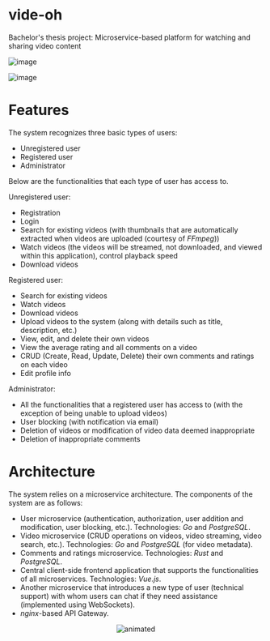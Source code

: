 # vide-oh
Bachelor's thesis project: Microservice-based platform for watching and sharing video content

![image](https://github.com/milomilo33/vide-oh/assets/29868001/9e4af3ab-1eac-49ed-81dc-9bc6e7a4f7c0)

![image](https://github.com/milomilo33/vide-oh/assets/29868001/c7bfd52a-779e-4963-be78-278b2cfbde25)


# Features
The system recognizes three basic types of users:
- Unregistered user
- Registered user
- Administrator

Below are the functionalities that each type of user has access to.

Unregistered user:
- Registration
- Login
- Search for existing videos (with thumbnails that are automatically extracted when videos are uploaded (courtesy of _FFmpeg_))
- Watch videos (the videos will be streamed, not downloaded, and viewed within this application), control playback speed
- Download videos

Registered user:

- Search for existing videos
- Watch videos
- Download videos
- Upload videos to the system (along with details such as title, description, etc.)
- View, edit, and delete their own videos
- View the average rating and all comments on a video
- CRUD (Create, Read, Update, Delete) their own comments and ratings on each video
- Edit profile info

Administrator:

- All the functionalities that a registered user has access to (with the exception of being unable to upload videos)
- User blocking (with notification via email)
- Deletion of videos or modification of video data deemed inappropriate
- Deletion of inappropriate comments

# Architecture
The system relies on a microservice architecture.
The components of the system are as follows:

- User microservice (authentication, authorization, user addition and modification, user blocking, etc.). Technologies: _Go_ and _PostgreSQL_.
- Video microservice (CRUD operations on videos, video streaming, video search, etc.). Technologies: _Go_ and _PostgreSQL_ (for video metadata).
- Comments and ratings microservice. Technologies: _Rust_ and _PostgreSQL_.
- Central client-side frontend application that supports the functionalities of all microservices. Technologies: _Vue.js_.
- Another microservice that introduces a new type of user (technical support) with whom users can chat if they need assistance (implemented using WebSockets).
- _nginx_-based API Gateway.

<p align="center">
  <img src="https://github.com/milomilo33/vide-oh/assets/29868001/780d324c-9054-4299-95f6-e2ee83a62b79" alt="animated" />
</p>

